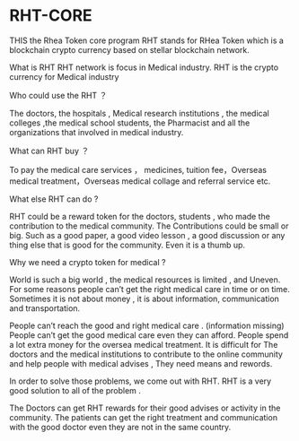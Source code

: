 # RHT-CORE
THIS the Rhea Token core program
RHT stands for RHea Token which is a blockchain crypto currency based on stellar blockchain network.

What is RHT
RHT network is focus in Medical industry. 
RHT is the crypto currency for Medical industry

Who could use the RHT ？

The doctors, the hospitals , Medical research institutions , the medical colleges ,the medical school students, the Pharmacist and all the organizations that involved in medical industry.

What can RHT buy ？

To pay the medical care services ， medicines, tuition fee，Overseas medical treatment，Overseas medical collage and referral service etc.

What else RHT can do ?

RHT could be a reward token for the doctors, students , who made the contribution to the medical community. The Contributions could be small or big. Such as a good paper, a good video lesson , a good discussion or any thing else that is good for the community. Even  it is a thumb up.

Why we need a crypto token for medical ?

World is such a big world , the medical resources  is limited , and Uneven. For some reasons people can’t  get the right medical care in time or on time. Sometimes  it is not about money , it is about information, communication and transportation. 

People can’t reach the good and right medical care . (information missing)
People can’t  get the good medical care even they can afford.
People spend a lot extra money for  the oversea  medical treatment. 
It is difficult for The doctors and the medical institutions to contribute to the online community and help people with medical advises , They need means and rewords. 

In order to solve those problems, we come out with RHT. 
RHT is a very good solution to all of the problem .

The Doctors can get RHT rewards for their good advises or activity in the community.
The patients  can get the right treatment  and communication with the good doctor even they are not in the same country.

